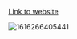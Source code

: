 [Link to website](https://dtm5169.github.io/workplanner/)









![1616266405441](https://user-images.githubusercontent.com/76463522/111882454-0f4c0880-898c-11eb-9025-febda6d2856c.png)

